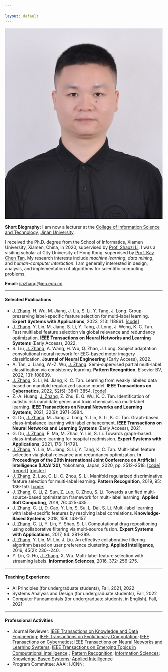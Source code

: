 ```yaml
---

layout: default 
---
```


<img class="profile-picture" src="222.jpg">

**Short Biography:** I am now a lecturer at the [College of Information Science and Technology](https://xxxy.jnu.edu.cn/main.htm), [Jinan University](https://www.jnu.edu.cn/). 

I received the Ph.D. degree from the School of Informatics, Xiamen University, Xiamen, China, in 2020, supervised by [Prof. Shaozi Li](https://imt.xmu.edu.cn/info/1003/1182.htm). I was a visiting scholar at City University of Hong Kong, supervised by [Prof. Kay Chen Tan](https://www.polyu.edu.hk/comp/people/academic-staff/prof-tan-kay-chen/). My research interests include *machine learning*, *data mining*, and *human-computer interaction*. I am generally interested in design, analysis, and implementation of algorithms for scientific computing problems. 



**Email:** [jiazhang@jnu.edu.cn](mailto:jiazhang@jnu.edu.cn)

---

#### Selected Publications

* <u>J. Zhang</u>, H. Wu, M. Jiang, J. Liu, S. Li, Y. Tang, J. Long. Group-preserving label-specific feature selection for multi-label learning. **Expert Systems with Applications**, 2023, 213: 118861. [[code](https://codeocean.com/capsule/1281687/tree/v1)]
* <u>J. Zhang</u>, Y. Lin, M. Jiang, S. Li, Y. Tang, J. Long, J. Weng, K. C. Tan. Fast multilabel feature selection via global relevance and redundancy optimization. **IEEE Transactions on Neural Networks and Learning Systems** (Early Access), 2022.
* S. Liu, <u>J. Zhang</u>, A. Wang, H. Wu,  Q. Zhao, J. Long. Subject adaptation convolutional neural network for EEG-based motor imagery classification. **Journal of Neural Engineering** (Early Access), 2022.
* A. Tan, J. Liang, W.-Z. Wu, <u>J. Zhang</u>. Semi-supervised partial multi-label classification via consistency learning. **Pattern Recognition**, Elsevier BV, 2022, 131: 108839.
* <u>J. Zhang</u>, S. Li, M. Jiang, K. C. Tan. Learning from weakly labeled data based on manifold regularized sparse model. **IEEE Transactions on Cybernetics**, 2022, 52(5): 3841-3854. [[code](MSWL-master.zip)]
* Z.-A. Huang, <u>J. Zhang</u>, Z. Zhu, E. Q. Wu, K. C. Tan. Identification of autistic risk candidate genes and toxic chemicals via multi-label learning. **IEEE Transactions on Neural Networks and Learning Systems**, 2021, 32(9): 3971-3984.
* G. Du, <u>J. Zhang</u>, M. Jiang, J. Long, Y. Lin, S. Li, K. C. Tan. Graph-based class-imbalance learning with label enhancement. **IEEE Transactions on Neural Networks and Learning Systems** (Early Access), 2021.
* G. Du, <u>J. Zhang</u>, F. Ma, M. Zhao, Y. Lin, S. Li. Towards graph-based class-imbalance learning for hospital readmission. **Expert Systems with Applications**, 2021, 176: 114791.
* <u>J. Zhang</u>, Y. Lin, M. Jiang, S. Li, Y. Tang, K. C. Tan. Multi-label feature selection via global relevance and redundancy optimization. **In Proceedings of the 29th International Joint Conference on Artificial Intelligence (IJCAI’20)**, Yokohama, Japan, 2020, pp. 2512–2518. [[code](GRRO-master.zip)] [[report](v15.pptx)] [[poster](poster.pdf)]
* <u>J. Zhang</u>, Z. Luo, C. Li, C. Zhou, S. Li. Manifold regularized discriminative feature selection for multi-label learning. **Pattern Recognition**, 2019, 95: 136-150. [[code](MDFS-master.zip)]
* <u>J. Zhang</u>, C. Li, Z. Sun, Z. Luo, C. Zhou, S. Li. Towards a unified multi-source-based optimization framework for multi-label learning. **Applied Soft Computing**, 2019, 76: 425-435.
* <u>J. Zhang</u>, C. Li, D. Cao, Y. Lin, S. Su, L. Dai, S. Li. Multi-label learning with label-specific features by resolving label correlations. **Knowledge-Based Systems**, 2018, 159: 148-157.
* <u>J. Zhang</u>, C. Li, Y. Lin, Y. Shao, S. Li. Computational drug repositioning using collaborative filtering via multi-source fusion. **Expert Systems with Applications**, 2017, 84: 281-289. 
* <u>J. Zhang</u>, Y. Lin, M. Lin, J. Liu. An effective collaborative filtering algorithm based on user preference clustering. **Applied Intelligence**, 2016, 45(2): 230--240.
* Y. Lin, Q. Hu, <u>J. Zhang</u>, X. Wu. Multi-label feature selection with streaming labels. **Information Sciences**, 2016, 372: 256-275.

---

#### Teaching Experience

* AI Principles (for undergraduate students), Fall, 2021, 2022
* Systems Analysis and Design (for undergraduate students), Fall, 2022
* Computer Fundamentals (for undergraduate students, in English), Fall, 2021

---

#### Professional Activities
* Journal Reviewer: [IEEE Transactions on Knowledge and Data Engineering](https://mc.manuscriptcentral.com/tkde-cs); [IEEE Transactions on Evolutionary Computation](https://mc.manuscriptcentral.com/tevc-ieee); [IEEE Transactions on Cybernetics](https://mc.manuscriptcentral.com/cyb-ieee); [IEEE Transactions on Neural Networks and Learning Systems](https://mc.manuscriptcentral.com/tnnls); [IEEE Transactions on Emerging Topics in Computational Intelligence](https://mc.manuscriptcentral.com/tetci-ieee)；[Pattern Recognition](https://www.journals.elsevier.com/pattern-recognition/); [Information Sciences](https://www.journals.elsevier.com/information-sciences); [Knowledge-Based Systems](https://www.journals.elsevier.com/knowledge-based-systems); [Applied Intelligence](https://www.editorialmanager.com/apin/Default.aspx)
* Program Committee: AAAI; IJCNN; 
